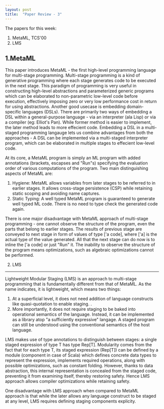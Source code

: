 ```yaml
---
layout: post
title:  "Paper Review - 3"
---
```


The papers for this week:

1. MetaML, TCS'00
2. LMS

1.MetaML
--------

This paper introduces MetaML - the first high-level programming
language for multi-stage programming. Multi-stage programming is a
kind of generative programming where each stage generates code to be
executed in the next stage. This paradigm of programming is very
useful in constructing high-level abstractions and parameterized
generic programs which can be elaborated to non-parametric low-level
code before execution, effectively imposing zero or very low
performance cost in return for using abstractions. Another good
usecase is embedding domain-specific languages (DSLs). There are
primarily two ways of embedding a DSL within a general-purpose
language - via an interpreter (ala Lisp) or via a compiler (eg:
Elliot's Pan). While former method is easier to implement, the later
method leads to more effecient code. Embedding a DSL in a multi-staged
programming langauge lets us combine advantages from both the
approaches - A DSL can be implemented via a multi-staged interpreter
program, which can be elaborated in multiple stages to effecient
low-level code.

At its core, a MetaML program is simply an ML program with added
annotations (brackets, escapses and "Run"s) specifying the evaluation
order of various computations of the program. Two main distinguishing
aspects of MetaML are:
1. Hygiene: MetaML allows variables from later stages to be referred
   to in earlier stages. It allows cross-stage persistence (CSP) while
   retaining static scoping and avoiding name captures.
2. Static Typing: A well typed MetaML program is guaranteed to
   generate well typed ML code. There is no need to type check
   the generated code again. 

There is one major disadvantage with MetaML approach of multi-stage
programming - one cannot observe the structure of the program, even
the parts that belong to earlier stages. The results of previous stage
are conveyed to next stage in form of values of type ['a code], where
['a] is the actual type of the value generated. All that the next
stage can do now is to inline the ['a code] or just "Run" it. The
inability to observe the structure of the program means optimizations,
such as algebraic optimizations cannot be performed.

2. LMS
-------

Lightweight Modular Staging (LMS) is an approach to multi-stage programming
that is fundamentally different from that of MetaML. As the name
indicates, it is lightweight, which means two things:

1. At a superficial level, it does not need addition of language
   constructs like quasi-quotation to enable staging. .
2. More importantly, it does not require staging to be baked into
   operational semantics of the language. Instead, it can be
   implemented as a library atop "a sufficiently expressive" langage.
   A staged program can still be understood using the conventional
   semantics of the host language.

LMS makes use of type annotations to distinguish between stages: a
single staged expression of type T has type Rep[T]. Modularity comes
from the fact that for each type T, its staged expression (Rep[T]) can
be defined by a module (component in case of Scala) which defines
concrete data types to represent the expression, implements required
operations, along with possible optimizations, such as constant
folding. However, thanks to data abstraction, this internal
representation is concealed from the staged code, preventing it from
examining itself, thereby restoring safety. Hence LMS approach allows
compiler optimizations while retaining safety.

One disadvantage with LMS approach when compared to MetaML approach is
that while the later allows any language construct to be staged at
any level, LMS requires defining staging components explicity.

